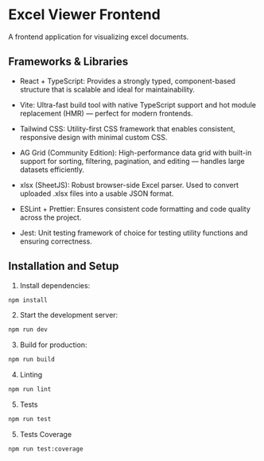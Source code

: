 # Excel Viewer Frontend

A frontend application for visualizing excel documents.

## Frameworks & Libraries

- React + TypeScript: Provides a strongly typed, component-based structure that is scalable and ideal for maintainability.

- Vite: Ultra-fast build tool with native TypeScript support and hot module replacement (HMR) — perfect for modern frontends.

- Tailwind CSS: Utility-first CSS framework that enables consistent, responsive design with minimal custom CSS.

- AG Grid (Community Edition): High-performance data grid with built-in support for sorting, filtering, pagination, and editing — handles large datasets efficiently.

- xlsx (SheetJS): Robust browser-side Excel parser. Used to convert uploaded .xlsx files into a usable JSON format.

- ESLint + Prettier: Ensures consistent code formatting and code quality across the project.

- Jest: Unit testing framework of choice for testing utility functions and ensuring correctness.

## Installation and Setup

1. Install dependencies:

```sh
npm install
```

2. Start the development server:

```sh
npm run dev
```

3. Build for production:

```sh
npm run build
```

4. Linting

```sh
npm run lint
```

5. Tests

```sh
npm run test
```

5. Tests Coverage

```sh
npm run test:coverage
```
